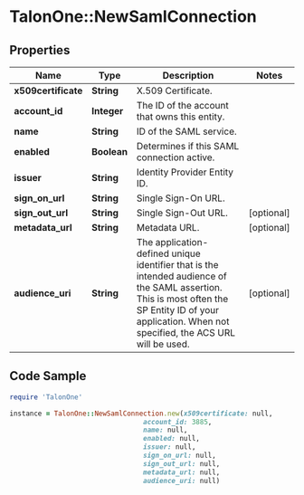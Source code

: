 # TalonOne::NewSamlConnection

## Properties

Name | Type | Description | Notes
------------ | ------------- | ------------- | -------------
**x509certificate** | **String** | X.509 Certificate. | 
**account_id** | **Integer** | The ID of the account that owns this entity. | 
**name** | **String** | ID of the SAML service. | 
**enabled** | **Boolean** | Determines if this SAML connection active. | 
**issuer** | **String** | Identity Provider Entity ID. | 
**sign_on_url** | **String** | Single Sign-On URL. | 
**sign_out_url** | **String** | Single Sign-Out URL. | [optional] 
**metadata_url** | **String** | Metadata URL. | [optional] 
**audience_uri** | **String** | The application-defined unique identifier that is the intended audience of the SAML assertion. This is most often the SP Entity ID of your application. When not specified, the ACS URL will be used.  | [optional] 

## Code Sample

```ruby
require 'TalonOne'

instance = TalonOne::NewSamlConnection.new(x509certificate: null,
                                 account_id: 3885,
                                 name: null,
                                 enabled: null,
                                 issuer: null,
                                 sign_on_url: null,
                                 sign_out_url: null,
                                 metadata_url: null,
                                 audience_uri: null)
```


